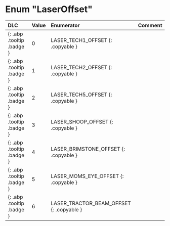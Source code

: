 # Enum "LaserOffset"
|DLC|Value|Enumerator|Comment|
|:--|:--|:--|:--|
|[ ](#){: .abp .tooltip .badge }|0 |LASER_TECH1_OFFSET {: .copyable } |  | 
|[ ](#){: .abp .tooltip .badge }|1 |LASER_TECH2_OFFSET {: .copyable } |  | 
|[ ](#){: .abp .tooltip .badge }|2 |LASER_TECH5_OFFSET {: .copyable } |  | 
|[ ](#){: .abp .tooltip .badge }|3 |LASER_SHOOP_OFFSET {: .copyable } |  | 
|[ ](#){: .abp .tooltip .badge }|4 |LASER_BRIMSTONE_OFFSET {: .copyable } |  | 
|[ ](#){: .abp .tooltip .badge }|5 |LASER_MOMS_EYE_OFFSET {: .copyable } |  | 
|[ ](#){: .abp .tooltip .badge }|6 |LASER_TRACTOR_BEAM_OFFSET {: .copyable } |  | 